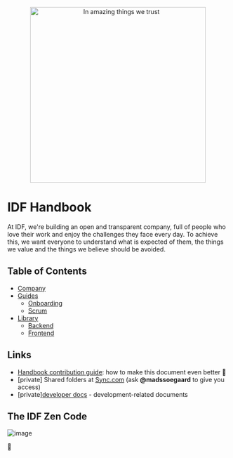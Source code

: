 <p align="center"><img src="https://public-media.interaction-design.org/images/idf-logo-full-expanded.svg" alt="In amazing things we trust" width="400"></p>

# IDF Handbook

At IDF, we're building an open and transparent company, full of people who love their work and enjoy the challenges they face every day.
To achieve this, we want everyone to understand what is expected of them, the things we value and the things we believe should be avoided.

## Table of Contents

- [Company](/company/README.md)
- [Guides](/guides/README.md)
  - [Onboarding](/guides/onboarding/README.md)
  - [Scrum](/guides/scrum/README.md)
- [Library](/library/README.md)
  - [Backend](/library/back-end/README.md)
  - [Frontend](/library/front-end/README.md)

## Links

- [Handbook contribution guide](CONTRIBUTING.md): how to make this document even better 🦄
- [private] Shared folders at [Sync.com](https://cp.sync.com/files/) (ask **@madssoegaard** to give you access)
- [private][developer docs](https://github.com/InteractionDesignFoundation/IDF-web/blob/develop/docs/README.md) - development-related documents

## The IDF Zen Code

![image](https://user-images.githubusercontent.com/13465519/45677743-8445e980-bb67-11e8-9243-9ae29dea255a.png)

🦄
